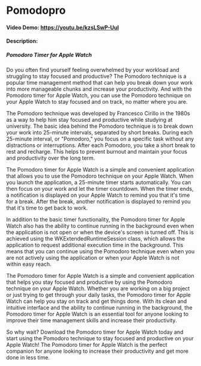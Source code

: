 # Pomodopro
#### Video Demo: https://youtu.be/kzsLSwP-UuI
#### Description:
##### Pomodoro Timer for Apple Watch
Do you often find yourself feeling overwhelmed by your workload and struggling to stay focused and productive? The Pomodoro technique is a popular time management method that can help you break down your work into more manageable chunks and increase your productivity. And with the Pomodoro timer for Apple Watch, you can use the Pomodoro technique on your Apple Watch to stay focused and on track, no matter where you are.

The Pomodoro technique was developed by Francesco Cirillo in the 1980s as a way to help him stay focused and productive while studying at university. The basic idea behind the Pomodoro technique is to break down your work into 25-minute intervals, separated by short breaks. During each 25-minute interval, or "Pomodoro," you focus on a specific task without any distractions or interruptions. After each Pomodoro, you take a short break to rest and recharge. This helps to prevent burnout and maintain your focus and productivity over the long term.

The Pomodoro timer for Apple Watch is a simple and convenient application that allows you to use the Pomodoro technique on your Apple Watch. When you launch the application, a 25-minute timer starts automatically. You can then focus on your work and let the timer countdown. When the timer ends, a notification is displayed on your Apple Watch to remind you that it's time for a break. After the break, another notification is displayed to remind you that it's time to get back to work.

In addition to the basic timer functionality, the Pomodoro timer for Apple Watch also has the ability to continue running in the background even when the application is not open or when the device's screen is turned off. This is achieved using the WKExtendedRuntimeSession class, which allows the application to request additional execution time in the background. This means that you can continue using the Pomodoro technique even when you are not actively using the application or when your Apple Watch is not within easy reach.

The Pomodoro timer for Apple Watch is a simple and convenient application that helps you stay focused and productive by using the Pomodoro technique on your Apple Watch. Whether you are working on a big project or just trying to get through your daily tasks, the Pomodoro timer for Apple Watch can help you stay on track and get things done. With its clean and intuitive interface and the ability to continue running in the background, the Pomodoro timer for Apple Watch is an essential tool for anyone looking to improve their time management skills and increase their productivity.

So why wait? Download the Pomodoro timer for Apple Watch today and start using the Pomodoro technique to stay focused and productive on your Apple Watch! The Pomodoro timer for Apple Watch is the perfect companion for anyone looking to increase their productivity and get more done in less time.
